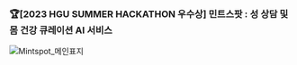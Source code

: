 
### 🏆[2023 HGU SUMMER HACKATHON 우수상] 민트스팟 : 성 상담 및 몸 건강 큐레이션 AI 서비스

![Mintspot_메인표지](https://user-images.githubusercontent.com/111514410/275344080-22f8c050-9445-41d8-897b-4effa62464fd.png)
